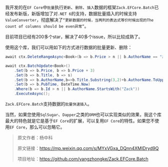我开发的在`EF Core`中`批量`执行`更新`、`删除`、`插入`数据的框架`Zack.EFCore.Batch`已经发布新版，新版增加了对`.NET 6`的支持，数据批量插入的时候支持`ValueConverter`，彻底解决了`“更新数据的时候，当两列的表达式等价时候出现的The count of columns should be even异常”`。

目前项目已经有200多个star，解决了40多个issue，所以比较成熟了。

使用这个库，我们可以用如下的方式进行数据的批量更新、删除：

```C#
await ctx.DeleteRangeAsync<Book>(b => b.Price > n || b.AuthorName == "zack yang"); 

await ctx.BatchUpdate<Book>()
    .Set(b => b.Price, b => b.Price + 3)
    .Set(b => b.Title, b => s)
    .Set(b => b.AuthorName,b=>b.Title.Substring(3,2)+b.AuthorName.ToUpper())
    .Set(b => b.PubTime, DateTime.Now)
    .Where(b => b.Id > n || b.AuthorName.StartsWith("Zack"))
    .ExecuteAsync();
```

`Zack.EFCore.Batch`支持数据的`批量快速插入`。

当然，如果您使用`SqlSugar`、`Dapper`之类的`ORM`也可以实现类似的效果，我这个库最大的特色就是它是基于`EF Core`的扩展，可以复用`EF Core`的特性。如果您不使用`EF Core`，那么可以忽略它。

>原文作者：杨中科
>
>原文链接：https://mp.weixin.qq.com/s/MYxVGxa_DQnn4XMIDryd9Q
>
>项目地址：https://github.com/yangzhongke/Zack.EFCore.Batch